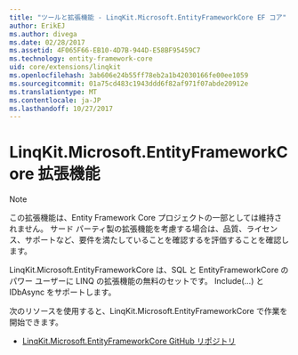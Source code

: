 ```yaml
---
title: "ツールと拡張機能 - LinqKit.Microsoft.EntityFrameworkCore EF コア"
author: ErikEJ
ms.author: divega
ms.date: 02/28/2017
ms.assetid: 4F065F66-EB10-4D7B-944D-E58BF95459C7
ms.technology: entity-framework-core
uid: core/extensions/linqkit
ms.openlocfilehash: 3ab606e24b55ff78eb2a1b42030166fe00ee1059
ms.sourcegitcommit: 01a75cd483c1943ddd6f82af971f07abde20912e
ms.translationtype: MT
ms.contentlocale: ja-JP
ms.lasthandoff: 10/27/2017
---
```

# <a name="linqkitmicrosoftentityframeworkcore-extension"></a>LinqKit.Microsoft.EntityFrameworkCore 拡張機能

> [!NOTE]  
> この拡張機能は、Entity Framework Core プロジェクトの一部としては維持されません。 サード パーティ製の拡張機能を考慮する場合は、品質、ライセンス、サポートなど、要件を満たしていることを確認するを評価することを確認します。

LinqKit.Microsoft.EntityFrameworkCore は、SQL と EntityFrameworkCore のパワー ユーザーに LINQ の拡張機能の無料のセットです。 Include(...) と IDbAsync をサポートします。

次のリソースを使用すると、LinqKit.Microsoft.EntityFrameworkCore で作業を開始できます。
* [LinqKit.Microsoft.EntityFrameworkCore GitHub リポジトリ](https://github.com/scottksmith95/LINQKit/)
